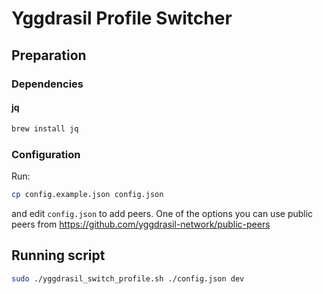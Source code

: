 # Yggdrasil Profile Switcher

## Preparation
### Dependencies
#### jq
```bash
brew install jq
```

### Configuration
Run:
```bash
cp config.example.json config.json
```

and edit `config.json` to add peers. One of the options you can use public peers from https://github.com/yggdrasil-network/public-peers

## Running script

```bash
sudo ./yggdrasil_switch_profile.sh ./config.json dev
```
